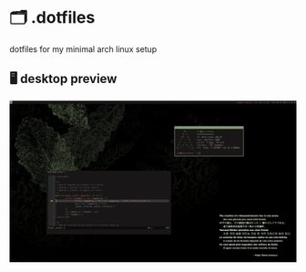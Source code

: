 # 🗂 .dotfiles
dotfiles for my minimal arch linux setup

## 🖥️ desktop preview
![desktop preview](./display.png)
